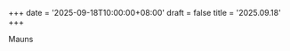 +++
date = '2025-09-18T10:00:00+08:00'
draft = false
title = '2025.09.18'
+++

Mauns
<!--more-->




